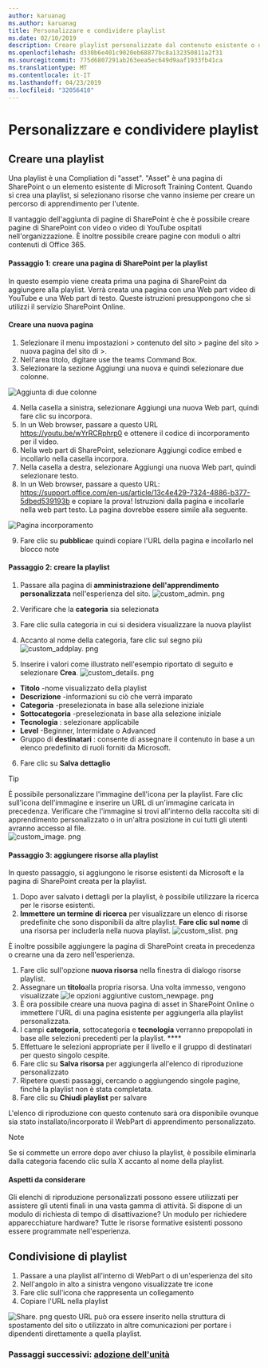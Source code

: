 ```yaml
---
author: karuanag
ms.author: karuanag
title: Personalizzare e condividere playlist
ms.date: 02/10/2019
description: Creare playlist personalizzate dal contenuto esistente o dalle nuove pagine di SharePoint
ms.openlocfilehash: d330b6e401c9020eb68877bc8a132350811a2f31
ms.sourcegitcommit: 775d6807291ab263eea5ec649d9aaf1933fb41ca
ms.translationtype: MT
ms.contentlocale: it-IT
ms.lasthandoff: 04/23/2019
ms.locfileid: "32056410"
---
```

# <a name="customize-and-share-playlists"></a>Personalizzare e condividere playlist

## <a name="create-a-playlist"></a>Creare una playlist

Una playlist è una Compliation di "asset". "Asset" è una pagina di SharePoint o un elemento esistente di Microsoft Training Content. Quando si crea una playlist, si selezionano risorse che vanno insieme per creare un percorso di apprendimento per l'utente.  

Il vantaggio dell'aggiunta di pagine di SharePoint è che è possibile creare pagine di SharePoint con video o video di YouTube ospitati nell'organizzazione. È inoltre possibile creare pagine con moduli o altri contenuti di Office 365.  

#### <a name="step-1-create-a-sharepoint-page-for-your-playlist"></a>Passaggio 1: creare una pagina di SharePoint per la playlist
In questo esempio viene creata prima una pagina di SharePoint da aggiungere alla playlist. Verrà creata una pagina con una Web part video di YouTube e una Web part di testo.  Queste istruzioni presuppongono che si utilizzi il servizio SharePoint Online. 

#### <a name="create-a-new-page"></a>Creare una nuova pagina
1.  Selezionare il menu impostazioni > contenuto del sito > pagine del sito > nuova pagina del sito di >.
2.  Nell'area titolo, digitare use the teams Command Box.
3.  Selezionare la sezione Aggiungi una nuova e quindi selezionare due colonne.

![Aggiunta di due colonne](media/clo365addtwocolumn.png)

4.  Nella casella a sinistra, selezionare Aggiungi una nuova Web part, quindi fare clic su incorpora. 
5.  In un Web browser, passare a questo URL https://youtu.be/wYrRCRphrp0 e ottenere il codice di incorporamento per il video. 
6.  Nella web part di SharePoint, selezionare Aggiungi codice embed e incollarlo nella casella incorpora. 
7.  Nella casella a destra, selezionare Aggiungi una nuova Web part, quindi selezionare testo. 
8.  In un Web browser, passare a questo URL: https://support.office.com/en-us/article/13c4e429-7324-4886-b377-5dbed539193b e copiare la prova! Istruzioni dalla pagina e incollarle nella web part testo. La pagina dovrebbe essere simile alla seguente. 

![Pagina incorporamento](media/clo365teamscommandbox.png)

9.  Fare clic su **pubblica**e quindi copiare l'URL della pagina e incollarlo nel blocco note

#### <a name="step-2-create-the-playlist"></a>Passaggio 2: creare la playlist

1. Passare alla pagina di **amministrazione dell'apprendimento personalizzata** nell'esperienza del sito.
![custom_admin. png](media/custom_admin.png)
1. Verificare che la **categoria** sia selezionata 
1. Fare clic sulla categoria in cui si desidera visualizzare la nuova playlist
1. Accanto al nome della categoria, fare clic sul segno più ![custom_addplay. png](media/custom_addplay.png)

1. Inserire i valori come illustrato nell'esempio riportato di seguito e selezionare **Crea**. 
![custom_details. png](media/custom_details.png)
- **Titolo** -nome visualizzato della playlist
- **Descrizione** -informazioni su ciò che verrà imparato
- **Categoria** -preselezionata in base alla selezione iniziale
- **Sottocategoria** -preselezionata in base alla selezione iniziale
- **Tecnologia** : selezionare applicabile
- **Level** -Beginner, Intermidate o Advanced
- Gruppo di **destinatari** : consente di assegnare il contenuto in base a un elenco predefinito di ruoli forniti da Microsoft.

6. Fare clic su **Salva dettaglio**

> [!TIP]
> È possibile personalizzare l'immagine dell'icona per la playlist.  Fare clic sull'icona dell'immagine e inserire un URL di un'immagine caricata in precedenza.  Verificare che l'immagine si trovi all'interno della raccolta siti di apprendimento personalizzato o in un'altra posizione in cui tutti gli utenti avranno accesso al file.  
![custom_image. png](media/custom_image.png)

#### <a name="step-3-add-assets-to-the-playlist"></a>Passaggio 3: aggiungere risorse alla playlist
In questo passaggio, si aggiungono le risorse esistenti da Microsoft e la pagina di SharePoint creata per la playlist. 

1. Dopo aver salvato i dettagli per la playlist, è possibile utilizzare la ricerca per le risorse esistenti.
1. **Immettere un termine di ricerca** per visualizzare un elenco di risorse predefinite che sono disponibili da altre playlist. **Fare clic sul nome** di una risorsa per includerla nella nuova playlist.
![custom_slist. png](media/custom_slist.png)

È inoltre possibile aggiungere la pagina di SharePoint creata in precedenza o crearne una da zero nell'esperienza.

1. Fare clic sull'opzione **nuova risorsa** nella finestra di dialogo risorse playlist.
1. Assegnare un **titolo**alla propria risorsa. Una volta immesso, vengono visualizzate ![le opzioni aggiuntive custom_newpage. png](media/custom_newpage.png)
1. È ora possibile creare una nuova pagina di asset in SharePoint Online o immettere l'URL di una pagina esistente per aggiungerla alla playlist personalizzata. 
1. I campi **categoria**, sottocategoria e **tecnologia** verranno prepopolati in base alle selezioni precedenti per la playlist. ****
1. Effettuare le selezioni appropriate per il livello e il gruppo di destinatari per questo singolo cespite.  
1. Fare clic su **Salva risorsa** per aggiungerla all'elenco di riproduzione personalizzato
1. Ripetere questi passaggi, cercando o aggiungendo singole pagine, finché la playlist non è stata completata. 
1. Fare clic su **Chiudi playlist** per salvare

L'elenco di riproduzione con questo contenuto sarà ora disponibile ovunque sia stato installato/incorporato il WebPart di apprendimento personalizzato. 

> [!NOTE]
> Se si commette un errore dopo aver chiuso la playlist, è possibile eliminarla dalla categoria facendo clic sulla X accanto al nome della playlist.  

#### <a name="things-to-think-about"></a>Aspetti da considerare

Gli elenchi di riproduzione personalizzati possono essere utilizzati per assistere gli utenti finali in una vasta gamma di attività.  Si dispone di un modulo di richiesta di tempo di disattivazione?  Un modulo per richiedere apparecchiature hardware?  Tutte le risorse formative esistenti possono essere programmate nell'esperienza.  

## <a name="share-playlists"></a>Condivisione di playlist

1. Passare a una playlist all'interno di WebPart o di un'esperienza del sito
1. Nell'angolo in alto a sinistra vengono visualizzate tre icone
1. Fare clic sull'icona che rappresenta un collegamento
1. Copiare l'URL nella playlist

![Share. png](media/share.png) questo URL può ora essere inserito nella struttura di spostamento del sito o utilizzato in altre comunicazioni per portare i dipendenti direttamente a quella playlist. 

### <a name="next-steps---drive-adoptiondriveadoptionmd"></a>Passaggi successivi: [adozione dell'unità](driveadoption.md)

